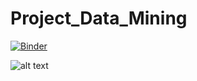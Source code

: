 # Project_Data_Mining
[![Binder](https://mybinder.org/badge_logo.svg)](https://mybinder.org/v2/gh/kaisbaazaoui/Project_Data_Mining/main)


![alt text](https://github.com/kaisbaazaoui/Project_Data_Mining/blob/main/Kaiscapture.gif?raw=true)
